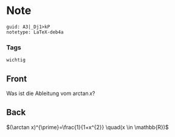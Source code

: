 # Note
```
guid: A3|_Dj1>kP
notetype: LaTeX-deb4a
```

### Tags
```
wichtig
```

## Front
Was ist die Ableitung vom $\arctan x$?

## Back
$(\arctan x)^{\prime}=\frac{1}{1+x^{2}} \quad(x \in \mathbb{R})$
